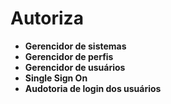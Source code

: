 Autoriza
========

- **Gerencidor de sistemas**
- **Gerencidor de perfis**
- **Gerencidor de usuários**
- **Single Sign On**
- **Audotoria de login dos usuários**
